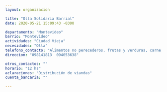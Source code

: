 ```yaml
---
layout: organizacion

title: "Olla Solidaria Barrial"
date: 2020-05-21 15:09:43 -0300

departamento: "Montevideo"
barrio: "Montevideo"
actividades: "Ciudad Vieja"
necesidades: "Olla"
telefono_contacto: "Alimentos no perecederos, frutas y verduras, carne, productos sanitarios (tapabocas, guantes, alcohol en gel, detergente,etc)"
direccion: "098141813  094053638"

otros_contactos: ""
horario: "12 hs"
aclaraciones: "Distribución de viandas"
cuenta_bancaria: ""

---
```

